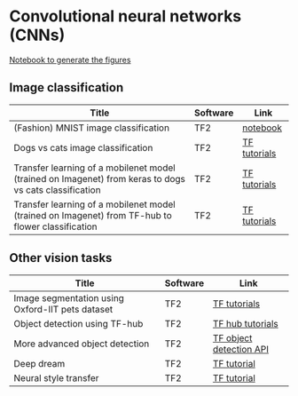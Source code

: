 # Convolutional neural networks (CNNs) 


[Notebook to generate the figures](https://github.com/probml/pyprobml/blob/master/notebooks/figures/chapter14_figures.ipynb)

## Image classification

|Title|Software|Link|
|-----------|----|----|
|(Fashion) MNIST image classification|TF2|[notebook](https://colab.research.google.com/github/probml/pyprobml/blob/master/book1/cnn/cnn_mnist_tf.ipynb) 
|Dogs vs cats image classification|TF2|[TF tutorials](https://www.tensorflow.org/tutorials/images/classification)
|Transfer learning of a mobilenet model (trained on Imagenet) from keras to dogs vs cats classification|TF2|[TF tutorials](https://www.tensorflow.org/tutorials/images/transfer_learning)
|Transfer learning of a mobilenet model (trained on Imagenet) from TF-hub to flower classification|TF2|[TF tutorials](https://www.tensorflow.org/tutorials/images/transfer_learning_with_hub)

## Other vision tasks

|Title|Software|Link|
|-----------|----|----|
|Image segmentation using Oxford-IIT pets dataset|TF2|[TF tutorials](https://www.tensorflow.org/tutorials/images/segmentation)
|Object detection using TF-hub|TF2|[TF hub tutorials](https://github.com/tensorflow/hub/blob/master/examples/colab/object_detection.ipynb)
|More advanced object detection|TF2|[TF object detection API](https://github.com/tensorflow/models/blob/master/research/object_detection/object_detection_tutorial.ipynb)|
|Deep dream|TF2|[TF tutorial](https://www.tensorflow.org/tutorials/generative/deepdream)|
|Neural style transfer|TF2|[TF tutorial](https://www.tensorflow.org/tutorials/generative/style_transfer)| 
